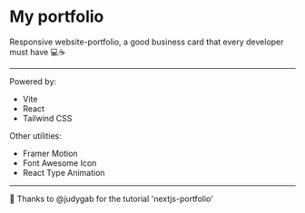 # My portfolio
Responsive website-portfolio, a good business card that every developer must have 💻☕

---
Powered by:
- Vite
- React
- Tailwind CSS

Other utilities:
- Framer Motion
- Font Awesome Icon
- React Type Animation
---
🙌 Thanks to @judygab for the tutorial 'nextjs-portfolio'
